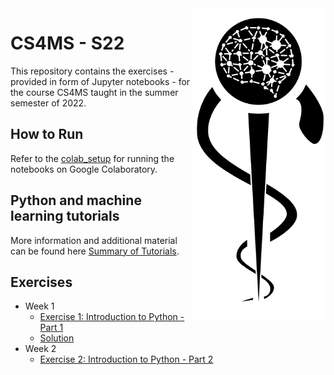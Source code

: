 <img src="images/logo_CS_MS_final.png" height="500" align="right"> 

# CS4MS - S22

This repository contains the exercises - provided in form of Jupyter notebooks - for the course CS4MS taught in the summer semester of 2022.

## How to Run

Refer to the [colab_setup](documents/colab_setup.md) for running the notebooks on Google Colaboratory.

## Python and machine learning tutorials

More information and additional material can be found here [Summary of Tutorials](documents/ListOfTutorials.md).

## Exercises
- Week 1
  - [Exercise 1: Introduction to Python - Part 1](https://colab.research.google.com/github/CS4MS/CS4MS_S22/blob/main/exercises/Exercise_1.ipynb)
  - [Solution](https://colab.research.google.com/github/CS4MS/CS4MS_S22/blob/main/solutions/Exercise_1_Solution.ipynb)
- Week 2
  - [Exercise 2: Introduction to Python - Part 2](https://colab.research.google.com/github/CS4MS/CS4MS_S22/blob/main/exercises/Exercise_2.ipynb)
<!--- [Solution](https://colab.research.google.com/github/CS4MS/CS4MS_S22/blob/main/solutions/Exercise_2_Solution.ipynb)
-->
